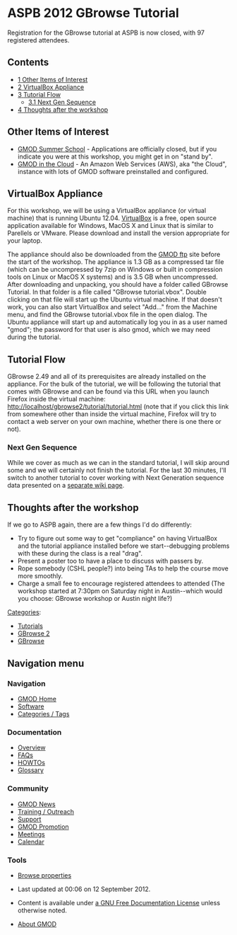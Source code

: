 



<span id="top"></span>




# <span dir="auto">ASPB 2012 GBrowse Tutorial</span>









Registration for the GBrowse tutorial at ASPB is now closed, with 97
registered attendees.


## Contents



- [<span class="tocnumber">1</span> <span class="toctext">Other Items of
  Interest</span>](#Other_Items_of_Interest)
- [<span class="tocnumber">2</span> <span class="toctext">VirtualBox
  Appliance</span>](#VirtualBox_Appliance)
- [<span class="tocnumber">3</span> <span class="toctext">Tutorial
  Flow</span>](#Tutorial_Flow)
  - [<span class="tocnumber">3.1</span> <span class="toctext">Next Gen
    Sequence</span>](#Next_Gen_Sequence)
- [<span class="tocnumber">4</span> <span class="toctext">Thoughts after
  the workshop</span>](#Thoughts_after_the_workshop)



## <span id="Other_Items_of_Interest" class="mw-headline">Other Items of Interest</span>

- [GMOD Summer
  School](2012_GMOD_Summer_School "2012 GMOD Summer School") -
  Applications are officially closed, but if you indicate you were at
  this workshop, you might get in on "stand by".
- [GMOD in the Cloud](Cloud.1 "Cloud") - An Amazon Web Services (AWS),
  aka "the Cloud", instance with lots of GMOD software preinstalled and
  configured.

## <span id="VirtualBox_Appliance" class="mw-headline">VirtualBox Appliance</span>

For this workshop, we will be using a VirtualBox appliance (or virtual
machine) that is running Ubuntu 12.04.
<a href="https://www.virtualbox.org/wiki/Downloads"
class="external text" rel="nofollow">VirtualBox</a> is a free, open
source application available for Windows, MacOS X and Linux that is
similar to Parellels or VMware. Please download and install the version
appropriate for your laptop.

The appliance should also be downloaded from the <a
href="ftp://ftp.gmod.org/pub/gmod/Courses/2012/ASPB/GBrowse_tutorial.tar.gz"
class="external text" rel="nofollow">GMOD ftp</a> site before the start
of the workshop. The appliance is 1.3 GB as a compressed tar file (which
can be uncompressed by 7zip on Windows or built in compression tools on
Linux or MacOS X systems) and is 3.5 GB when uncompressed. After
downloading and unpacking, you should have a folder called GBrowse
Tutorial. In that folder is a file called "GBrowse tutorial.vbox".
Double clicking on that file will start up the Ubuntu virtual machine.
If that doesn't work, you can also start VirtualBox and select "Add..."
from the Machine menu, and find the GBrowse tutorial.vbox file in the
open dialog. The Ubuntu appliance will start up and automatically log
you in as a user named "gmod"; the password for that user is also gmod,
which we may need during the tutorial.

## <span id="Tutorial_Flow" class="mw-headline">Tutorial Flow</span>

GBrowse 2.49 and all of its prerequisites are already installed on the
appliance. For the bulk of the tutorial, we will be following the
tutorial that comes with GBrowse and can be found via this URL when you
launch Firefox inside the virtual machine:
<a href="http://localhost/gbrowse2/tutorial/tutorial.html"
class="external free"
rel="nofollow">http://localhost/gbrowse2/tutorial/tutorial.html</a>
(note that if you click this link from somewhere other than inside the
virtual machine, Firefox will try to contact a web server on your own
machine, whether there is one there or not).

### <span id="Next_Gen_Sequence" class="mw-headline">Next Gen Sequence</span>

While we cover as much as we can in the standard tutorial, I will skip
around some and we will certainly not finish the tutorial. For the last
30 minutes, I'll switch to another tutorial to cover working with Next
Generation sequence data presented on a [separate wiki
page](GBrowse_Volvox_SAM_Tutorial "GBrowse Volvox SAM Tutorial").

## <span id="Thoughts_after_the_workshop" class="mw-headline">Thoughts after the workshop</span>

If we go to ASPB again, there are a few things I'd do differently:

- Try to figure out some way to get "compliance" on having VirtualBox
  and the tutorial appliance installed before we start--debugging
  problems with these during the class is a real "drag".
- Present a poster too to have a place to discuss with passers by.
- Rope somebody (CSHL people?) into being TAs to help the course move
  more smoothly.
- Charge a small fee to encourage registered attendees to attended (The
  workshop started at 7:30pm on Saturday night in Austin--which would
  you choose: GBrowse workshop or Austin night life?)




[Categories](Special%3ACategories "Special%3ACategories"):

- [Tutorials](Category%3ATutorials "Category%3ATutorials")
- [GBrowse 2](Category%3AGBrowse_2 "Category%3AGBrowse 2")
- [GBrowse](Category%3AGBrowse "Category%3AGBrowse")






## Navigation menu









### Navigation



- <span id="n-GMOD-Home">[GMOD Home](Main_Page)</span>
- <span id="n-Software">[Software](GMOD_Components)</span>
- <span id="n-Categories-.2F-Tags">[Categories /
  Tags](Categories)</span>




### Documentation



- <span id="n-Overview">[Overview](Overview)</span>
- <span id="n-FAQs">[FAQs](Category%3AFAQ)</span>
- <span id="n-HOWTOs">[HOWTOs](Category%3AHOWTO)</span>
- <span id="n-Glossary">[Glossary](Glossary)</span>




### Community



- <span id="n-GMOD-News">[GMOD News](GMOD_News)</span>
- <span id="n-Training-.2F-Outreach">[Training /
  Outreach](Training_and_Outreach)</span>
- <span id="n-Support">[Support](Support)</span>
- <span id="n-GMOD-Promotion">[GMOD Promotion](GMOD_Promotion)</span>
- <span id="n-Meetings">[Meetings](Meetings)</span>
- <span id="n-Calendar">[Calendar](Calendar)</span>




### Tools

- <span id="t-smwbrowselink"><a href="Special%3ABrowse/ASPB_2012_GBrowse_Tutorial"
  rel="smw-browse">Browse properties</a></span>



- <span id="footer-info-lastmod">Last updated at 00:06 on 12 September
  2012.</span>
<!-- - <span id="footer-info-viewcount">19,847 page views.</span> -->
- <span id="footer-info-copyright">Content is available under
  <a href="http://www.gnu.org/licenses/fdl-1.3.html" class="external"
  rel="nofollow">a GNU Free Documentation License</a> unless otherwise
  noted.</span>

<!-- -->

- <span id="footer-places-about">[About
  GMOD](GMOD%3AAbout "GMOD%3AAbout")</span>

<!-- -->




